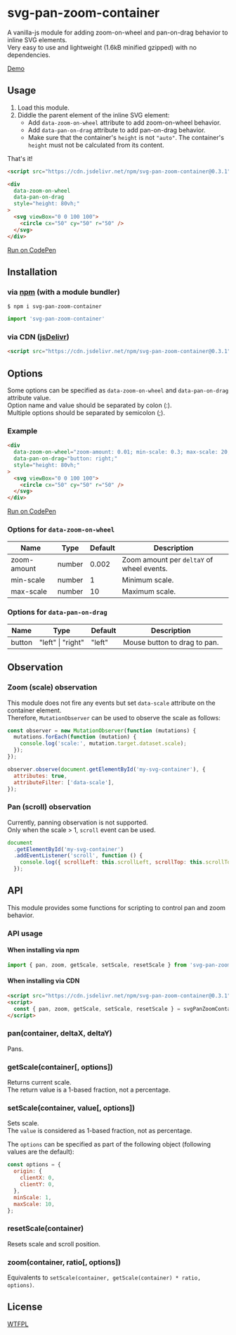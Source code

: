 # svg-pan-zoom-container

A vanilla-js module for adding zoom-on-wheel and pan-on-drag behavior to inline SVG elements.  
Very easy to use and lightweight (1.6kB minified gzipped) with no dependencies.

[Demo](https://luncheon.github.io/svg-pan-zoom-container/index.html)


## Usage

1. Load this module.
2. Diddle the parent element of the inline SVG element:
    * Add `data-zoom-on-wheel` attribute to add zoom-on-wheel behavior.
    * Add `data-pan-on-drag` attribute to add pan-on-drag behavior.
    * Make sure that the container's `height` is not `"auto"`. The container's `height` must not be calculated from its content.

That's it!

```html
<script src="https://cdn.jsdelivr.net/npm/svg-pan-zoom-container@0.3.1"></script>

<div
  data-zoom-on-wheel
  data-pan-on-drag
  style="height: 80vh;"
>
  <svg viewBox="0 0 100 100">
    <circle cx="50" cy="50" r="50" />
  </svg>
</div>
```

[Run on CodePen](https://codepen.io/luncheon/pen/GeOVpw)


## Installation

### via [npm](https://www.npmjs.com/package/svg-pan-zoom-container) (with a module bundler)

```
$ npm i svg-pan-zoom-container
```

```js
import 'svg-pan-zoom-container'
```

### via CDN ([jsDelivr](https://www.jsdelivr.com/package/npm/svg-pan-zoom-container))

```html
<script src="https://cdn.jsdelivr.net/npm/svg-pan-zoom-container@0.3.1"></script>
```


## Options

Some options can be specified as `data-zoom-on-wheel` and `data-pan-on-drag` attribute value.  
Option name and value should be separated by colon (:).  
Multiple options should be separated by semicolon (;).

### Example

```html
<div
  data-zoom-on-wheel="zoom-amount: 0.01; min-scale: 0.3; max-scale: 20;"
  data-pan-on-drag="button: right;"
  style="height: 80vh;"
>
  <svg viewBox="0 0 100 100">
    <circle cx="50" cy="50" r="50" />
  </svg>
</div>
```

[Run on CodePen](https://codepen.io/luncheon/pen/wOPVew)

### Options for `data-zoom-on-wheel`

| Name             | Type                          | Default        | Description                               |
| ---------------- | ----------------------------- | -------------- | ----------------------------------------- |
| zoom-amount      | number                        | 0.002          | Zoom amount per `deltaY` of wheel events. |
| min-scale        | number                        | 1              | Minimum scale.                            |
| max-scale        | number                        | 10             | Maximum scale.                            |

### Options for `data-pan-on-drag`

| Name   | Type              | Default | Description                  |
| ------ | ----------------- | ------- | ---------------------------- |
| button | "left" \| "right" | "left"  | Mouse button to drag to pan. |


## Observation

### Zoom (scale) observation

This module does not fire any events but set `data-scale` attribute on the container element.  
Therefore, `MutationObserver` can be used to observe the scale as follows:

```javascript
const observer = new MutationObserver(function (mutations) {
  mutations.forEach(function (mutation) {
    console.log('scale:', mutation.target.dataset.scale);
  });
});

observer.observe(document.getElementById('my-svg-container'), {
  attributes: true,
  attributeFilter: ['data-scale'],
});
```

### Pan (scroll) observation

Currently, panning observation is not supported.  
Only when the scale > 1, `scroll` event can be used.

```javascript
document
  .getElementById('my-svg-container')
  .addEventListener('scroll', function () {
    console.log({ scrollLeft: this.scrollLeft, scrollTop: this.scrollTop });
  });
```


## API

This module provides some functions for scripting to control pan and zoom behavior.  

### API usage

#### When installing via npm

```javascript
import { pan, zoom, getScale, setScale, resetScale } from 'svg-pan-zoom-container';
```

#### When installing via CDN

```html
<script src="https://cdn.jsdelivr.net/npm/svg-pan-zoom-container@0.3.1"></script>
<script>
  const { pan, zoom, getScale, setScale, resetScale } = svgPanZoomContainer;
</script>
```

### pan(container, deltaX, deltaY)

Pans.

### getScale(container[, options])

Returns current scale.  
The return value is a 1-based fraction, not a percentage.

### setScale(container, value[, options])

Sets scale.  
The `value` is considered as 1-based fraction, not as percentage.

The `options` can be specified as part of the following object (following values are the default):

```javascript
const options = {
  origin: {
    clientX: 0,
    clientY: 0,
  },
  minScale: 1,
  maxScale: 10,
};
```

### resetScale(container)

Resets scale and scroll position.

### zoom(container, ratio[, options])

Equivalents to `setScale(container, getScale(container) * ratio, options)`.


## License

[WTFPL](http://www.wtfpl.net)
